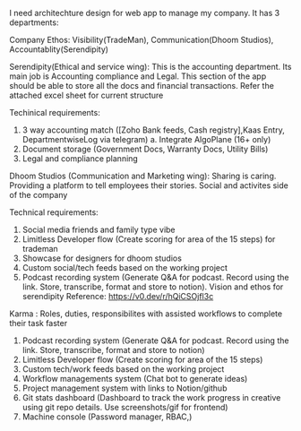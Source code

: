 I need architechture design for web app to manage my company. It has 3 departments: 

Company Ethos: Visibility(TradeMan), Communication(Dhoom Studios), Accountablity(Serendipity)

Serendipity(Ethical and service wing): This is the accounting department. Its main job is Accounting compliance and Legal. This section of the app should be able to store all the docs and financial transactions. Refer the attached excel sheet for current structure

Techinical requirements:
1. 3 way accounting match ([Zoho Bank feeds, Cash registry],Kaas Entry, DepartmentwiseLog via telegram)
   a. Integrate AlgoPlane (16+  only)
2. Document storage (Government Docs, Warranty Docs, Utility Bills)
3. Legal and compliance planning

Dhoom Studios (Communication and Marketing wing): Sharing is caring. Providing a platform to tell employees their stories. Social and activites side of the company

Technical requirements:
1. Social media friends and family type vibe
2. Limitless Developer flow (Create scoring for area of the 15 steps) for trademan
3. Showcase for designers for dhoom studios
5. Custom social/tech feeds based on the working project
6. Podcast recording system (Generate Q&A for podcast. Record using the link. Store, transcribe, format and store to notion). Vision and ethos for serendipity
Reference: https://v0.dev/r/hQiCSOjfl3c

Karma : Roles, duties, responsibilites with assisted workflows to complete their task faster
1. Podcast recording system (Generate Q&A for podcast. Record using the link. Store, transcribe, format and store to notion) 
2. Limitless Developer flow (Create scoring for area of the 15 steps)
3. Custom tech/work feeds based on the working project
4. Workflow managements system (Chat bot to generate ideas)
5. Project management system with links to Notion/github
6. Git stats dashboard (Dashboard to track the work progress in creative using git repo details. Use screenshots/gif for frontend)
7. Machine console (Password manager, RBAC,)
 

